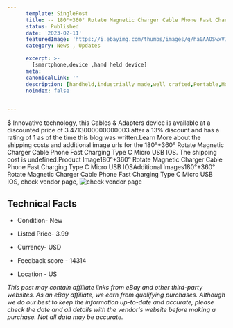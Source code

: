 ```yaml
---
      template: SinglePost
      title: -- 180°+360° Rotate Magnetic Charger Cable Phone Fast Charging Type C Micro USB IOS
      status: Published
      date: '2023-02-11'
      featuredImage: 'https://i.ebayimg.com/thumbs/images/g/ha0AAOSwxVJg3B-D/s-l225.jpg'
      category: News , Updates

      excerpt: >-
        [smartphone,device ,hand held device]
      meta:
      canonicalLink: ''
      description: [handheld,industrially made,well crafted,Portable,Mobile,Compact,Convenient,Lightweight,Maneuverable,Man-portable,Miniature,Carriable,Hand-held,Light,Holdable,Transportable,Mobile device,Pocket-sized,On-the-go,Wireless,Cordless,Compact size,Convenient size, smartphone,device ,hand held device]
      noindex: false

        
---
```

$
    Innovative technology, this Cables & Adapters device is available at a discounted price of 3.4713000000000003 after a 13% discount and has a rating of 1 as of the time this blog was written.Learn More about the shipping costs and additional image urls for the 180°+360° Rotate Magnetic Charger Cable Phone Fast Charging Type C Micro USB IOS. The shipping cost is undefined.Product Image180°+360° Rotate Magnetic Charger Cable Phone Fast Charging Type C Micro USB IOSAdditional Images180°+360° Rotate Magnetic Charger Cable Phone Fast Charging Type C Micro USB IOS, check vendor page, ![check vendor page](https://origin-galleryplus.ebayimg.com/ws/web/373633554554_2_0_1/225x225.jpg,https://origin-galleryplus.ebayimg.com/ws/web/373633554554_3_0_1/225x225.jpg,https://origin-galleryplus.ebayimg.com/ws/web/373633554554_4_0_1/225x225.jpg,https://origin-galleryplus.ebayimg.com/ws/web/373633554554_5_0_1/225x225.jpg,https://origin-galleryplus.ebayimg.com/ws/web/373633554554_6_0_1/225x225.jpg,https://origin-galleryplus.ebayimg.com/ws/web/373633554554_7_0_1/225x225.jpg,https://origin-galleryplus.ebayimg.com/ws/web/373633554554_8_0_1/225x225.jpg,https://origin-galleryplus.ebayimg.com/ws/web/373633554554_9_0_1/225x225.jpg,https://origin-galleryplus.ebayimg.com/ws/web/373633554554_10_0_1/225x225.jpg,https://origin-galleryplus.ebayimg.com/ws/web/373633554554_11_0_1/225x225.jpg,https://origin-galleryplus.ebayimg.com/ws/web/373633554554_12_0_1/225x225.jpg)
    
    

 ## Technical Facts 



     
      

 - Condition- New 


      

 - Listed Price- 3.99 


      

 - Currency- USD 


      

 - Feedback score - 14314 


      

 - Location - US 


      
      

 *_This post may contain affiliate links from eBay and other third-party websites. As an eBay affiliate, we earn from qualifying purchases. Although we do our best to keep the information up-to-date and accurate, please check the date and all details with the vendor's website before making a purchase. Not all data may be accurate._*



    
    
    
    
    